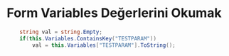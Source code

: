 # Form Variables Değerlerini Okumak

```csharp
    string val = string.Empty;
    if(this.Variables.ContainsKey("TESTPARAM"))
        val = this.Variables["TESTPARAM"].ToString();
```
